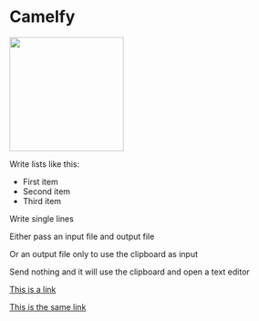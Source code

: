 # Camelfy

<img src="https://i.imgur.com/qpTh2P5.jpg" width="200">

Write lists like this:

* First item
* Second item
* Third item

Write single lines

Either pass an input file and output file

Or an output file only to use the clipboard as input

Send nothing and it will use the clipboard and open a text editor

[This is a link](https://github.com/madprops/camelfly)

[This is the same link](https://github.com/madprops/camelfly)